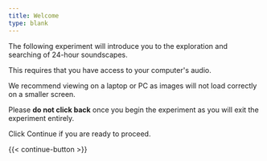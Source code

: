 ```yaml
---
title: Welcome
type: blank
---
```


The following experiment will introduce you to the exploration and searching of 24-hour soundscapes. 

This requires that you have access to your computer's audio.

We recommend viewing on a laptop or PC as images will not load correctly on a smaller screen.

Please **do not click back** once you begin the experiment as you will exit the experiment entirely. 

Click Continue if you are ready to proceed.

{{< continue-button >}}
